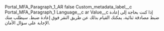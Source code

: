 <?xml version="1.0" encoding="UTF-8"?>
<CustomMetadata xmlns="http://soap.sforce.com/2006/04/metadata" xmlns:xsi="http://www.w3.org/2001/XMLSchema-instance" xmlns:xsd="http://www.w3.org/2001/XMLSchema">
    <label>Portal_MFA_Paragraph_1_AR</label>
    <protected>false</protected>
    <values>
        <field>Custom_metadata_label__c</field>
        <value xsi:type="xsd:string">Portal_MFA_Paragraph_1</value>
    </values>
    <values>
        <field>Language__c</field>
        <value xsi:type="xsd:string">ar</value>
    </values>
    <values>
        <field>Value__c</field>
        <value xsi:type="xsd:string">إذا كنت بحاجة إلى إعادة ضبط مصادقة ثنائية، يمكنك القيام بذلك عن طريق النقر فوق إعادة ضبط. سيطلب منك الإجابة على سؤال الأمان.</value>
    </values>
</CustomMetadata>
